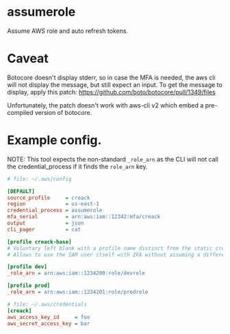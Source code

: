 # assumerole

Assume AWS role and auto refresh tokens.

# Caveat

Botocore doesn't display stderr, so in case the MFA is needed, the aws cli will not display the message, but still expect an input.
To get the message to display, apply this patch: https://github.com/boto/botocore/pull/1349/files

Unfortunately, the patch doesn't work with aws-cli v2 which embed a pre-compiled version of botocore.

# Example config.

NOTE: This tool expects the non-standard `_role_arn` as the CLI will not call the credential_process if it finds the `role_arn` key.

```ini
# file: ~/.aws/config

[DEFAULT]
source_profile     = creack
region             = us-east-1
credential_process = assumerole
mfa_serial         = arn:aws:iam::12342:mfa/creack
output             = json
cli_pager          = cat

[profile creack-base]
# Voluntary left blank with a profile name distinct from the static credentials.
# Allows to use the IAM user itself with 2FA without assuming a different role.

[profile dev]
_role_arn = arn:aws:iam::1234200:role/devrole

[profile prod]
_role_arn = arn:aws:iam::1234201:role/prodrole
```

```ini
# file: ~/.aws/credentials
[creack]
aws_access_key_id     = foo
aws_secret_access_key = bar
```

